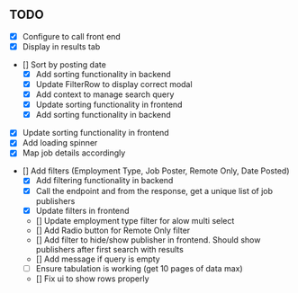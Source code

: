 ## TODO

- [x] Configure to call front end
- [x] Display in results tab
- [] Sort by posting date
    - [x] Add sorting functionality in backend
    - [x] Update FilterRow to display correct modal
    - [x] Add context to manage search query
    - [x] Update sorting functionality in frontend
    - [x] Add sorting functionality in backend
- [x] Update sorting functionality in frontend
- [x] Add loading spinner
- [x] Map job details accordingly
- [] Add filters (Employment Type, Job Poster, Remote Only, Date Posted)
    - [x] Add filtering functionality in backend
    - [x] Call the endpoint and from the response, get a unique list of job publishers
    - [x] Update filters in frontend
    - [] Update employment type filter for alow multi select
    - [] Add Radio button for Remote Only filter
    - [] Add filter to hide/show publisher in frontend. Should show publishers after first search with results
    - [] Add message if query is empty
    - [ ] Ensure tabulation is working (get 10 pages of data max)
    - [] Fix ui to show rows properly
